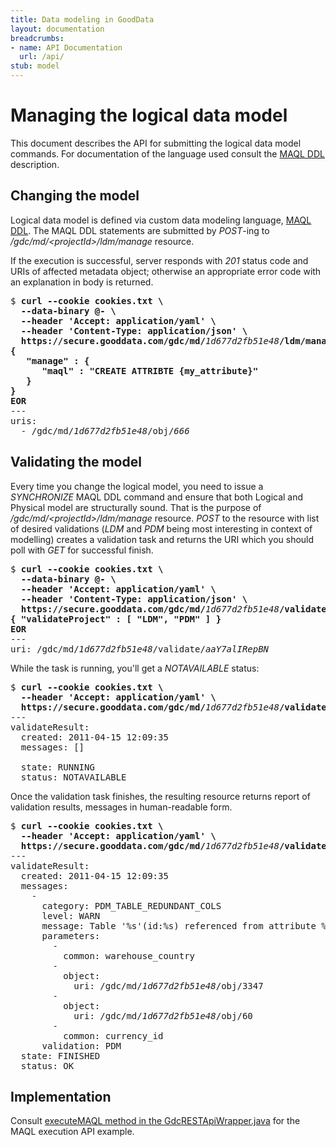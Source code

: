 ```yaml
---
title: Data modeling in GoodData
layout: documentation
breadcrumbs:
- name: API Documentation
  url: /api/
stub: model
---
```


# Managing the logical data model

This document describes the API for submitting the logical data model commands.
For documentation of the language used consult the [MAQL DDL](maql-ddl.html)
description.

## Changing the model

Logical data model is defined via custom data modeling language, [MAQL DDL](maql-ddl.html).
The MAQL DDL statements are submitted by <i>POST</i>-ing to
<i>/gdc/md/&lt;projectId&gt;/ldm/manage</i> resource.

If the execution is successful, server responds with <i>201</i>
status code and URIs of affected metadata object; otherwise an appropriate
error code with an explanation in body is returned.

<pre>$ <b>curl --cookie cookies.txt \
  --data-binary @- \
  --header 'Accept: application/yaml' \
  --header 'Content-Type: application/json' \
  https://secure.gooddata.com/gdc/md/</b><i>1d677d2fb51e48</i><b>/ldm/manage &lt;&lt;EOR
{
   "manage" : {
      "maql" : "CREATE ATTRIBTE {my_attribute}"
   }
}
EOR</b>
---
uris:
  - /gdc/md/<i>1d677d2fb51e48</i>/obj/<i>666</i></pre>

## Validating the model

Every time you change the logical model, you need to issue a <i>SYNCHRONIZE</i>
MAQL DDL command and ensure that both Logical and Physical model are structurally
sound. That is the purpose of <i>/gdc/md/&lt;projectId&gt;/ldm/manage</i> resource.
<i>POST</i> to the resource with list of desired validations (<i>LDM</i>
and <i>PDM</i> being most interesting in context of modelling) creates a validation
task and returns the URI which you should poll with <i>GET</i> for successful finish.

<pre>$ <b>curl --cookie cookies.txt \
  --data-binary @- \
  --header 'Accept: application/yaml' \
  --header 'Content-Type: application/json' \
  https://secure.gooddata.com/gdc/md/</b><i>1d677d2fb51e48</i><b>/validate &lt;&lt;EOR
{ "validateProject" : [ "LDM", "PDM" ] }
EOR</b>
---
uri: /gdc/md/<i>1d677d2fb51e48</i>/validate/<i>aaY7alIRepBN</i></pre>

While the task is running, you'll get a <i>NOTAVAILABLE</i> status:

<pre>$ <b>curl --cookie cookies.txt \
  --header 'Accept: application/yaml' \
  https://secure.gooddata.com/gdc/md/</b><i>1d677d2fb51e48</i><b>/validate/</b><i>aaY7alIRepBN</i>
---
validateResult:
  created: 2011-04-15 12:09:35
  messages: []

  state: RUNNING
  status: NOTAVAILABLE</pre>

Once the validation task finishes, the resulting resource returns report of
validation results, messages in human-readable form.

<pre>$ <b>curl --cookie cookies.txt \
  --header 'Accept: application/yaml' \
  https://secure.gooddata.com/gdc/md/</b><i>1d677d2fb51e48</i><b>/validate/</b><i>aaY7alIRepBN</i>
---
validateResult:
  created: 2011-04-15 12:09:35
  messages:
    -
      category: PDM_TABLE_REDUNDANT_COLS
      level: WARN
      message: Table '%s'(id:%s) referenced from attribute %s has redundant column(s) '%s'
      parameters:
        -
          common: warehouse_country
        -
          object:
            uri: /gdc/md/<i>1d677d2fb51e48</i>/obj/3347
        -
          object:
            uri: /gdc/md/<i>1d677d2fb51e48</i>/obj/60
        -
          common: currency_id
      validation: PDM
  state: FINISHED
  status: OK</pre>

## Implementation

Consult [executeMAQL method in the GdcRESTApiWrapper.java](http://github.com/gooddata/GoodData-CL/blob/master/backend/src/main/java/com/gooddata/integration/rest/GdcRESTApiWrapper.java) for the MAQL execution API example.
